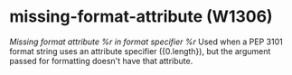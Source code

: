 # missing-format-attribute (W1306)
*Missing format attribute %r in format specifier %r* Used when a PEP
3101 format string uses an attribute specifier ({0.length}), but the
argument passed for formatting doesn\'t have that attribute.
